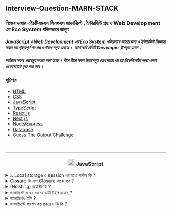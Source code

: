 ## Interview-Question-MARN-STACK

### নিজের ভাষার এইচটিএমএল সিএসএস জাভাক্রিপ্ট , ইন্টারভিউ প্রশ্ন ও Web Development এর Eco System গভিরভাবে জানুন

##### JavaScript ও Web Development এর Eco System গভিরভাবে জানার জন্য ও ইন্টারভিউ জিজ্ঞাসা করার মত গুরুত্বপূর্ণ সব প্রশ্ন ও উত্তর সমূহ একত্রে । আশা করি প্রতিটি Developer উপকৃত হবেন ।

##### বর্তমানে সকল প্রশ্নসমুহ সংগ্রহ করা হচ্ছে । ধীরে ধীরে সকল উত্তরসমূহ যোগ করার পর তা রিডেবিলেটির জন্য একটা ওয়েবসাইটে যুক্ত করা হবে ।

### সূচিপত্র

- [HTML](#HTML)
- [CSS](#CSS)
- [JavaScript](#js)
- [TypeScript](#ts)
- [React.js](#reactjs)
- [Next.js](#nextjs)
- [Node/Express](#node-express)
- [Database](#database)
- [Guess The Output Challenge](#GTO)

<br>
<hr>

<h3 align="center" id="js"><img src="https://skillicons.dev/icons?i=js" width="20" />  JavaScript</h3>

<div>

<details>
<summary> ১.  Local storage ও  session   এর মধ্যে পার্থক্য কি ?  </summary>

#### <span style="color:#f43f5e;">উঃ</span> local storage ও session এর মধ্যে পার্থক্য হলোঃ

| পার্থক্য  | Local Storage                                                        | Session Storage            |
| --------- | -------------------------------------------------------------------- | -------------------------- |
| স্থায়ীত্ব | ম্যানুয়ালি বা প্রোগ্রামিক্যালি ব্রাউজার ডাটা ক্লিয়ার না করা পর্যন্ত | ট্যাব ক্লোস করার সাথে সাথে |
| এভাইলেবল  | সকল window তেই                                                       | নির্দিষ্ট ট্যাবেই          |
| উপযোগী    | দীর্ঘ সময় ডাটা রাখায় যায়                                             | আল্প সময় ডাটা যায় রাখায়    |

</details>

<details>
<summary> Closure কি এবং Closure  কাকে বলে ?  </summary>

#### <span style="color:#f43f5e;">উঃ</span> Closure হলোঃ

Closure হচ্ছে, একটা function এ ব্যবহৃত data, যেই data টা এই function এর scope এ ডিক্লেয়ার করা নাই, অর্থাৎ, এই নিজস্ব function এ, এই data টা own করে না । বাইরের থেকে এই data টা আসছে, মানে parent function থেকে আসছে ।

```javascript
function test() {
  let msg = 'I am learning for ';
  let month = 6;
  return function () {
    console.log(msg, month);
  };
}
var sayMsg = test();
console.dir(sayMsg);
```

আমরা জানি জাভাস্ক্রিপ্ট এ আপনি চাইলে ফাংশন থেকেও আরেকটা ফাংশন রিটার্ন করতে পারবেন। আর তখনি তৈরী হয় প্যারেন্ট-চাইল্ড রিলেশন। আর রিটার্নকৃত ফাংশনের সবকিছু চাইল্ড ফাংশন চাইলেও অ্যাক্সেস করতে পারে ক্লোজারস এর কারণে।

```javascript
function closuresDemo() {
  var x = 10;
  return function () {
    var y = 20;
    console.log('Sum: ' + (x + y));
  };
}
```

ক্লোজার কি ? ক্লোজার হল ফাংশন এর ভিতরে আরেকটা ফাংশন !! যে ফাংশন উপরের ফাংশন এর লোকাল ভেরিয়েবল গুলো এক্সেস পাবে। টুইস্ট হচ্ছে উপরের ফাংশন রান হয়ে ডেড হইলেও ভিতরের টা জীবিত থাকে । তার মানে আগে প্যারেন্ট ফাংশন মরে গেলেও প্যারেন্ট এর জমি জমা নিয়ে চাইল্ড জীবিত থাকে !!

```javascript
function sayHello2(name) {
  var text = 'Hello ' + name; // Local variable
  var say = function () {
    console.log(text);
  };
  return say;
}
var say2 = sayHello2('Bob');
say2(); // logs "Hello Bob"
```

sayHello2 নিজে শেষ হবার সময়ে var say2 = sayHello2(‘Bob’); এই লাইনে একটা ফাংশন রিটার্ন করে ! । say2 কল করলে তাই আগের কল এ text এর যে ভ্যালু ছিল সেটা পরের কলে পাচ্ছে।

কারন -

১। ভিতরের ফাংশন বাইরের ফাংশন এর ভেরিয়েবল এক্সেস পাবে

২। ভিতরের ফাংশন এর লাইফ টাইম বাইরের ফাংশন এর চাইতে বেশি, বাইরের টা শেষ হয়ে যাবার সময় ভিতরের ফাংশন কে সব ডাটা দিয়ে যায়.

</details>

<details>
<summary> (Hoisting) হয়েস্টিং  কি ?  </summary>

#### <span style="color:#f43f5e;">উঃ</span> সহজ ভাষায়, Hoisting হলো জাভাস্ক্রিপ্টের Default Behaviour যা ফাংশন বা ভ্যারিয়বলের declaration অংশকে উপরে নিয়ে যায়।

var এর ক্ষেত্রে hoisting হয়ে value = undefined হয়ে যায়, অথ্যাৎ মেমরিতে একটা reference তৈরী হয়।

```javascript
a = 10;

var a;

console.log(a); // 10
```

উপরের কোডটি লক্ষ্য করে দেখুন, ভ্যারিয়বল a এর ভ্যালু ডিক্লেয়ার করার আগে value a= 10 assign করা হয়েছে। তাহলে কি মনে হয় console log এ আমার কি output পাবো। চলুন কোডটি রান করি এখন:

#### এবার জানবো, Let or Const এর ক্ষেত্রে কি hoisting হয় কিনা?

একদম সোজাসোপ্টা উত্তর, Let এর ক্ষেত্রেও hoisting হয়। চলুন জানি কিভাবে।

```javascript
b = 20;

let b;

console.log(a);
```

Let এর ক্ষেত্রেও hoisting হয়, অর্থ্যাৎ let দিয়ে ডিক্লেয়ার করা ভ্যারিয়বলেরও, ডিক্লেয়ার অংশটুকু কোড এক্সিকিউশনে একদম উপরে চলে যাবে, কিন্তু value = undefined বা memeroy তে reference তৈরী হয় না। তাই উপরের কোডটি রান করলে কনসোল লগে reference error পাবো।

```javascript
console.log(c); // ReferenceError

let c;
console.log(c); // undefined

c = 'Javascript';

console.log(c); // Javascript
```

const এর ক্ষেত্রে syntax error হবে, কারন hoisting ত দূরের কথা const আলাদা করে declare করে assign করা যায় না , তাই কনসোলে syntax error দেখতে পাচ্ছি।

```javascript
const a;

a = 10; // which is  syntax error

console.log(a);
```

### গুরুত্বপূর্ন একটা ব্যাপারঃ

আপনি যদি কোনো ভ্যালু ডিক্লেয়ার করেন কিন্তু তাতে কিছু সেইভ না করেন তাহলে সেটা বাই ডিফল্ট আন্ডিফাইন্ড হিসাবে সেইভড হয়ঃ

```javascript
var something;

console.log(something); //  undefined
```

</details>
<details>

<summary>  জাভাস্ক্রিপ্ট এ কয় ধরনের ডাটা টাইপ রয়েছে ? </summary>

#### <span style="color:#f43f5e;">উঃ</span> জাভাস্ক্রিপ্ট এ ব্যাসিকিলি দুই ধরনের ডাটা টাইপ আছেঃ

১। প্রিমিটিভ ডাটা টাইপ

২। নন প্রিমিটিভ/রেফারেন্স ডাটা টাইপ

### প্রিমিটিভ ডাটা টাইপঃ

(i) String

(ii) Number - গাণিতিক বা numeric মান নির্ধারণ করে

(iii) Undefined - Undefined মান নির্ধারণ করে

(iV) Boolean - কেবল মাত্র দুইটি মান বা value ব্যবহার করে অর্থাৎ "true" এবং "false" ব্যবহার করে মান নির্ধারণ করে

(V) Null - শূন্য বা null মান নির্ধারণ করে

(Vi) undefined

(Vii) symbol

### নন-প্রিমিটিভ/রেফারেন্স ডাটা টাইপঃ

নন-প্রিমিটিভ ডাটা টাইপের ভ্যালু সরাসরি সেইভ করা থাকে না। বরং ভ্যালুর রেফারেন্স সেইভ থাকে। আর এই টাইপের ডাটা অবজেক্ট। মানে এদেরও আবার অনেক প্রোপ্রার্টি আছে। যেমনঃ

(i) অ্যারে

(ii) অবজেক্ট

(iii) ফাংশন

</details>

<details>
<summary>  জাভাস্ক্রিপ্টঃ ইফি ? </summary>

#### <span style="color:#f43f5e;">উঃ</span> ইফি হলো Immediately Invoked Function Expressions (IIFE)

## যে ফাংশন নিজেই নিজেকে কল করে তাকে ইফি বলে |

ইফি তে সাধারণত পুরো ফাংশনটাকে প্রথম ব্র্যাকেটস এর ভিতরে রাখতে হয় এবং সবশেষে আরো দুইটা আর্গুমেন্ট ব্র্যাকেটস দিয়ে কল করতে হয়। উদাহরন দেখলে ক্লিয়ার হয়ে যাবে। ধরি উপরের ফাংশনটাই আমি সরাসরি ক্রিয়েট করে সাথে সাথেই কল করতে চাইঃ

```javascript
(function aDemoFunc() {
  console.log('Hello World!');
})();
```

এখানে পুরো ফাংশনটা প্রথম ব্র্যাকেটস এর ভিতরে চলে যাবে। এবং সবশেষে আরো দুইটা ব্র্যাকেটস হবে যেখানে যদি উক্ত ফাংশনের কোনো আর্গুমেন্ট থাকে তাহলে পাস করতে পারবেন।

সেইমভাবে ফাংশন এক্সপ্রেশন এর ক্ষেত্রেও কাজ করবে। তবে এক্ষেত্রে ফাংশন থেকে রিটার্নকৃত ভ্যালু উক্ত ভ্যারিয়েবলটায় স্টোর হয়ে যাবে ইমিডিয়েটলি।

```javascript
var sum = (function () {
  return 10 + 20;
})();
```

এবার গেলো তো Immediately Invoked Function Expressions বা ইফি নিয়ে আলোচনা, কিন্তু এটা আসলে কিভাবে আমাদের উপকারে লাগবে? হ্যা এবার আমি সেটা নিয়েই আলোচনা করবো।

এটা দিয়ে আপনি প্রাইভেট ফাংশন ক্রিয়েট করতে পারবেন। এই ফাংশন বাইরে কোথাও ইউজ করতে পারবেন না। না পারবেন এর ভিতরের কিছু ইউজ করতে। সো প্রাইভেসি মেইন্টেইন করতে চাইলে বা আপনি যদি চান কোনো ফাংশনের ভিতরের ডাটা বাইরে এক্সপোজ না করতে তাইলে এটা খুব ভালো একটা ইউসেজ হতে পারে। যেমনঃ

```javascript
(function aDemoFunc() {
  console.log('Hello World!');
})();

aDemoFunc(); //  ReferenceError
```

এটা যেমন সাথে সাথে কন্সোলে উক্ত লেখা প্রিন্ট করে ফেলবে, কিন্তু আপনি পরে যদি কোথাও aDemoFunc() কল করেন, এটা কাজ করবে না।

</details>

<details>

<summary>  জাভাস্ক্রিপ্টে ফাংশন কত প্রকার ও  কি কি ?  </summary>

1. Normal/Regular Function / Pure Function
2. Anonymous Function
3. Calback Function
4. Function
5. Arrow Function
6. Higher-order Function

## Normal Function

নরমাল ফাংশন ডিক্লেয়ারের জন্য function কীওয়ার্ড ব্যবহার করতে হয় এর পর function কীওয়ার্ড এর সাথে তার একটি নাম দিতে হয় এবং ওই নাম ধরে function টি কে কল করতে হয় |

```javascript
function normalFun() {
  console.log(' This is Normal Function Example');
}
```

## Pure Function

Computer Science এর ভাষায় যে সকল function ইন্টার্নাল লজিক নিয়ে থাকে ও একই Input এর জন্য একই Output দিয়ে থাকে তাকে Pure Function বলে ।

# এর ২টা বৈশিষ্ট থাকে

নিজের বিজনেস লজিক নিয়ে কনসার্ন ।
Same Input এর জন্য Same output দিয়ে থাকে ।

# Pure Function এর উদাহরণঃ

```javascript
function pureFun(value) {
  return value * 4;
}

pureFun(4); // 4
pureFun(4); // 4
pureFun(4); // 4
```

এখানে pureFn কে Input হিসেবে যতবারই ২ দেয়া হবে এটি প্রতিবার ৪ রিটার্ন করবে ।

এখানে Pure function নীতি ২টি সঠিকভাবে ফলো করা হয়েছে ।

১. প্রতিবার same input এর জন্য same output দিবে ।

২. বাহিরের কোনো প্রকার স্টেট বা কিছু প্ররিরর্তন করে নাই

# অপরদিকে,

```javascript
let count = 0;

function impureFun(value) {
  count++;
  return value * count;
}

impureFun(2); // 2
impureFun(2); // 4
impureFun(2); // 6
```

impureFn এর ক্ষেত্রে Pure function নীতি ২টি সঠিকভাবে ফলো করা হয়নি ।

১. প্রতিবার same input দিলেও আলাদা আলাদা output দিচ্ছে ।

২. এটি বাহিরের count variable পরিবর্তন করছে, অর্থাৎ শুধুমাত্র নিজের লজিক নিয়ে কনসার্ন না , function টি নিজের body এর বাহিরের কিছু পরিবর্তন করে ফেলেছে ।

তাই এটি pure function না ।

</details>

</div>
